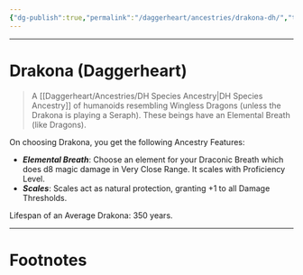 ```yaml
---
{"dg-publish":true,"permalink":"/daggerheart/ancestries/drakona-dh/","tags":["TTRPG"]}
---
```



---
# Drakona (Daggerheart)
> A [[Daggerheart/Ancestries/DH Species Ancestry\|DH Species Ancestry]] of humanoids resembling Wingless Dragons (unless the Drakona is playing a Seraph). These beings have an Elemental Breath (like Dragons).

On choosing Drakona, you get the following Ancestry Features:
- ***Elemental Breath***: Choose an element for your Draconic Breath which does d8 magic damage in Very Close Range. It scales with Proficiency Level.
- ***Scales***: Scales act as natural protection, granting +1 to all Damage Thresholds. 

Lifespan of an Average Drakona: 350 years.

---
# Footnotes